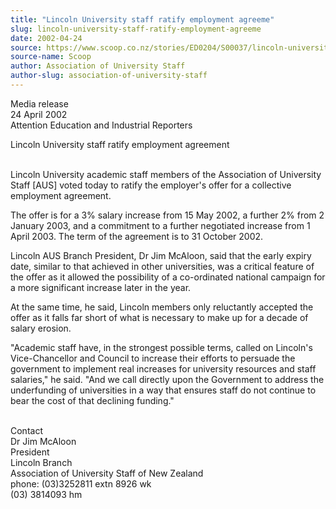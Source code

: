 ```yaml
---
title: "Lincoln University staff ratify employment agreeme"
slug: lincoln-university-staff-ratify-employment-agreeme
date: 2002-04-24
source: https://www.scoop.co.nz/stories/ED0204/S00037/lincoln-university-staff-ratify-employment-agreeme.htm
source-name: Scoop
author: Association of University Staff
author-slug: association-of-university-staff
---
```

<p></p>

<p></p>

<p>Media release<br>24 April 2002 <br>Attention
Education and Industrial Reporters</p>

<p></p>

<p></p>

<p>Lincoln
University staff ratify employment agreement</p>

<p><br>Lincoln
University academic staff members of the Association of
University Staff [AUS] voted today to ratify the employer's
offer for a collective employment agreement.<p>

<p>The offer is
for a 3% salary increase from 15 May 2002, a further 2% from
2 January 2003, and a commitment to a further negotiated
increase from 1 April 2003. The term of the agreement is to
31 October 2002.<p>

<p>Lincoln AUS Branch President, Dr Jim
McAloon, said that the early expiry date, similar to that
achieved in other universities, was a critical feature of
the offer as it allowed the possibility of a co-ordinated
national campaign for a more significant increase later in
the year.<p>

<p>At the same time, he said, Lincoln members only
reluctantly accepted the offer as it falls far short of what
is necessary to make up for a decade of salary erosion.<p>

<p>"Academic staff have, in the strongest possible terms,
called on Lincoln's Vice-Chancellor and Council to increase
their efforts to persuade the government to implement real
increases for university resources and staff salaries," he
said. "And we call directly upon the Government to address
the underfunding of universities in a way that ensures staff
do not continue to bear the cost of that declining
funding."</p>

<p></p>

<p><br>Contact<br>Dr Jim McAloon <br>President
<br>Lincoln Branch <br>Association of University Staff of
New Zealand <br>phone:  (03)3252811 extn 8926 wk <br>(03)
3814093
hm</p>

<p></p>




<!--


